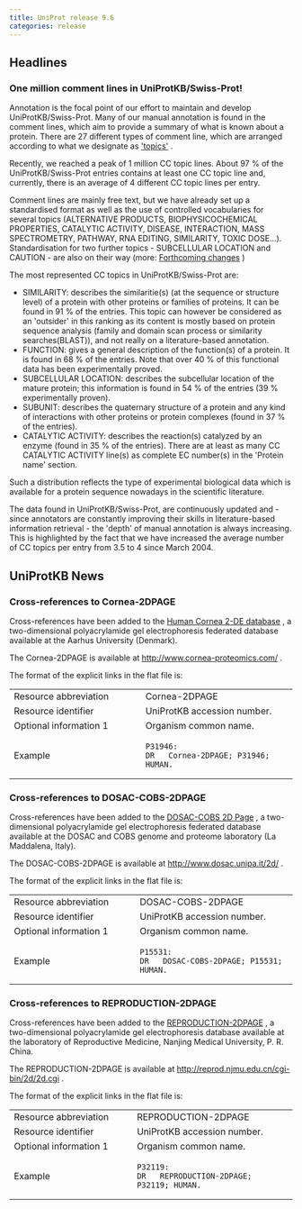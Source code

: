 ```yaml
---
title: UniProt release 9.6
categories: release
---
```


## Headlines

### One million comment lines in UniProtKB/Swiss-Prot!

Annotation is the focal point of our effort to maintain and develop UniProtKB/Swiss-Prot. Many of our manual annotation is found in the comment lines, which aim to provide a summary of what is known about a protein. There are 27 different types of comment line, which are arranged according to what we designate as ['topics'](http://www.uniprot.org/docs/userman.htm#CC_line) .

Recently, we reached a peak of 1 million CC topic lines. About 97 % of the UniProtKB/Swiss-Prot entries contains at least one CC topic line and, currently, there is an average of 4 different CC topic lines per entry.

Comment lines are mainly free text, but we have already set up a standardised format as well as the use of controlled vocabularies for several topics (ALTERNATIVE PRODUCTS, BIOPHYSICOCHEMICAL PROPERTIES, CATALYTIC ACTIVITY, DISEASE, INTERACTION, MASS SPECTROMETRY, PATHWAY, RNA EDITING, SIMILARITY, TOXIC DOSE...). Standardisation for two further topics - SUBCELLULAR LOCATION and CAUTION - are also on their way (more: [Forthcoming changes](http://www.uniprot.org/docs/sp_soon.htm) )

The most represented CC topics in UniProtKB/Swiss-Prot are:

-   SIMILARITY: describes the similaritie(s) (at the sequence or structure level) of a protein with other proteins or families of proteins. It can be found in 91 % of the entries. This topic can however be considered as an 'outsider' in this ranking as its content is mostly based on protein sequence analysis (family and domain scan process or similarity searches(BLAST)), and not really on a literature-based annotation.
-   FUNCTION: gives a general description of the function(s) of a protein. It is found in 68 % of the entries. Note that over 40 % of this functional data has been experimentally proved.
-   SUBCELLULAR LOCATION: describes the subcellular location of the mature protein; this information is found in 54 % of the entries (39 % experimentally proven).
-   SUBUNIT: describes the quaternary structure of a protein and any kind of interactions with other proteins or protein complexes (found in 37 % of the entries).
-   CATALYTIC ACTIVITY: describes the reaction(s) catalyzed by an enzyme (found in 35 % of the entries). There are at least as many CC CATALYTIC ACTIVITY line(s) as complete EC number(s) in the 'Protein name' section.

Such a distribution reflects the type of experimental biological data which is available for a protein sequence nowadays in the scientific literature.

The data found in UniProtKB/Swiss-Prot, are continuously updated and - since annotators are constantly improving their skills in literature-based information retrieval - the 'depth' of manual annotation is always increasing. This is highlighted by the fact that we have increased the average number of CC topics per entry from 3.5 to 4 since March 2004.

## UniProtKB News

### Cross-references to Cornea-2DPAGE

Cross-references have been added to the [Human Cornea 2-DE database](http://www.cornea-proteomics.com/) , a two-dimensional polyacrylamide gel electrophoresis federated database available at the Aarhus University (Denmark).

The Cornea-2DPAGE is available at <http://www.cornea-proteomics.com/> .

The format of the explicit links in the flat file is:

<table><colgroup><col style="width: 46%" /><col style="width: 53%" /></colgroup><tbody><tr class="odd"><td>Resource abbreviation</td><td>Cornea-2DPAGE</td></tr><tr class="even"><td>Resource identifier</td><td>UniProtKB accession number.</td></tr><tr class="odd"><td>Optional information 1</td><td>Organism common name.</td></tr><tr class="even"><td>Example</td><td><pre><code>P31946:
DR   Cornea-2DPAGE; P31946; HUMAN.</code></pre></td></tr></tbody></table>

### Cross-references to DOSAC-COBS-2DPAGE

Cross-references have been added to the [DOSAC-COBS 2D Page](http://www.dosac.unipa.it/2d/) , a two-dimensional polyacrylamide gel electrophoresis federated database available at the DOSAC and COBS genome and proteome laboratory (La Maddalena, Italy).

The DOSAC-COBS-2DPAGE is available at <http://www.dosac.unipa.it/2d/> .

The format of the explicit links in the flat file is:

<table><colgroup><col style="width: 44%" /><col style="width: 55%" /></colgroup><tbody><tr class="odd"><td>Resource abbreviation</td><td>DOSAC-COBS-2DPAGE</td></tr><tr class="even"><td>Resource identifier</td><td>UniProtKB accession number.</td></tr><tr class="odd"><td>Optional information 1</td><td>Organism common name.</td></tr><tr class="even"><td>Example</td><td><pre><code>P15531:
DR   DOSAC-COBS-2DPAGE; P15531; HUMAN.</code></pre></td></tr></tbody></table>

### Cross-references to REPRODUCTION-2DPAGE

Cross-references have been added to the [REPRODUCTION-2DPAGE](http://reprod.njmu.edu.cn/cgi-bin/2d/2d.cgi) , a two-dimensional polyacrylamide gel electrophoresis database available at the laboratory of Reproductive Medicine, Nanjing Medical University, P. R. China.

The REPRODUCTION-2DPAGE is available at <http://reprod.njmu.edu.cn/cgi-bin/2d/2d.cgi> .

The format of the explicit links in the flat file is:

<table><colgroup><col style="width: 43%" /><col style="width: 56%" /></colgroup><tbody><tr class="odd"><td>Resource abbreviation</td><td>REPRODUCTION-2DPAGE</td></tr><tr class="even"><td>Resource identifier</td><td>UniProtKB accession number.</td></tr><tr class="odd"><td>Optional information 1</td><td>Organism common name.</td></tr><tr class="even"><td>Example</td><td><pre><code>P32119:
DR   REPRODUCTION-2DPAGE; P32119; HUMAN.</code></pre></td></tr></tbody></table>
